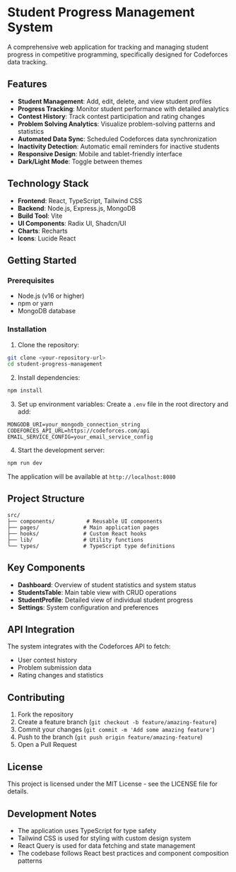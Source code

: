
# Student Progress Management System

A comprehensive web application for tracking and managing student progress in competitive programming, specifically designed for Codeforces data tracking.

## Features

- **Student Management**: Add, edit, delete, and view student profiles
- **Progress Tracking**: Monitor student performance with detailed analytics
- **Contest History**: Track contest participation and rating changes
- **Problem Solving Analytics**: Visualize problem-solving patterns and statistics
- **Automated Data Sync**: Scheduled Codeforces data synchronization
- **Inactivity Detection**: Automatic email reminders for inactive students
- **Responsive Design**: Mobile and tablet-friendly interface
- **Dark/Light Mode**: Toggle between themes

## Technology Stack

- **Frontend**: React, TypeScript, Tailwind CSS
- **Backend**: Node.js, Express.js, MongoDB
- **Build Tool**: Vite
- **UI Components**: Radix UI, Shadcn/UI
- **Charts**: Recharts
- **Icons**: Lucide React

## Getting Started

### Prerequisites

- Node.js (v16 or higher)
- npm or yarn
- MongoDB database

### Installation

1. Clone the repository:
```bash
git clone <your-repository-url>
cd student-progress-management
```

2. Install dependencies:
```bash
npm install
```

3. Set up environment variables:
Create a `.env` file in the root directory and add:
```
MONGODB_URI=your_mongodb_connection_string
CODEFORCES_API_URL=https://codeforces.com/api
EMAIL_SERVICE_CONFIG=your_email_service_config
```

4. Start the development server:
```bash
npm run dev
```

The application will be available at `http://localhost:8080`

## Project Structure

```
src/
├── components/          # Reusable UI components
├── pages/              # Main application pages
├── hooks/              # Custom React hooks
├── lib/                # Utility functions
└── types/              # TypeScript type definitions
```

## Key Components

- **Dashboard**: Overview of student statistics and system status
- **StudentsTable**: Main table view with CRUD operations
- **StudentProfile**: Detailed view of individual student progress
- **Settings**: System configuration and preferences

## API Integration

The system integrates with the Codeforces API to fetch:
- User contest history
- Problem submission data
- Rating changes and statistics

## Contributing

1. Fork the repository
2. Create a feature branch (`git checkout -b feature/amazing-feature`)
3. Commit your changes (`git commit -m 'Add some amazing feature'`)
4. Push to the branch (`git push origin feature/amazing-feature`)
5. Open a Pull Request

## License

This project is licensed under the MIT License - see the LICENSE file for details.

## Development Notes

- The application uses TypeScript for type safety
- Tailwind CSS is used for styling with custom design system
- React Query is used for data fetching and state management
- The codebase follows React best practices and component composition patterns
